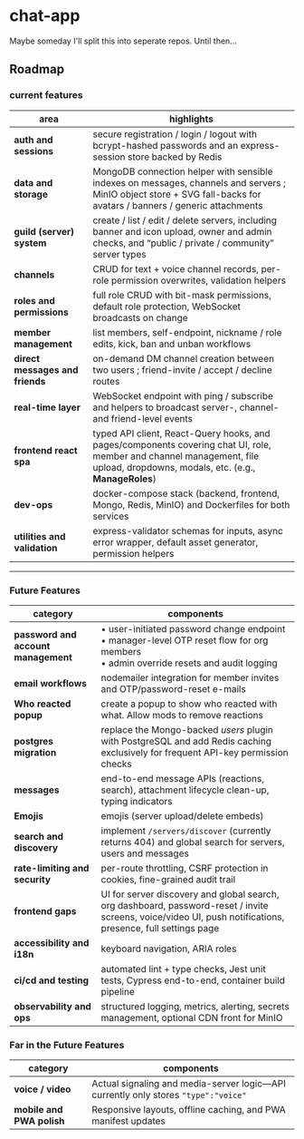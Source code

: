 # chat-app

Maybe someday I'll split this into seperate repos. Until then...

## Roadmap

### current features

| area                            | highlights                                                                                                                                                                    |
| ------------------------------- | ----------------------------------------------------------------------------------------------------------------------------------------------------------------------------- |
| **auth and sessions**           | secure registration / login / logout with bcrypt-hashed passwords and an express-session store backed by Redis                                                                |
| **data and storage**            | MongoDB connection helper with sensible indexes on messages, channels and servers ; MinIO object store + SVG fall-backs for avatars / banners / generic attachments           |
| **guild (server) system**       | create / list / edit / delete servers, including banner and icon upload, owner and admin checks, and “public / private / community” server types                              |
| **channels**                    | CRUD for text + voice channel records, per-role permission overwrites, validation helpers                                                                                     |
| **roles and permissions**       | full role CRUD with bit-mask permissions, default role protection, WebSocket broadcasts on change                                                                             |
| **member management**           | list members, self-endpoint, nickname / role edits, kick, ban and unban workflows                                                                                             |
| **direct messages and friends** | on-demand DM channel creation between two users ; friend-invite / accept / decline routes                                                                                     |
| **real-time layer**             | WebSocket endpoint with ping / subscribe and helpers to broadcast server-, channel- and friend-level events                                                                   |
| **frontend react spa**          | typed API client, React-Query hooks, and pages/components covering chat UI, role, member and channel management, file upload, dropdowns, modals, etc. (e.g., **ManageRoles**) |
| **dev-ops**                     | docker-compose stack (backend, frontend, Mongo, Redis, MinIO) and Dockerfiles for both services                                                                               |
| **utilities and validation**    | express-validator schemas for inputs, async error wrapper, default asset generator, permission helpers                                                                        |

---

### Future Features

| category                            | components                                                                                                                                                  |
| ----------------------------------- | ----------------------------------------------------------------------------------------------------------------------------------------------------------- |
| **password and account management** | • user-initiated password change endpoint<br>• manager-level OTP reset flow for org members<br>• admin override resets and audit logging                    |
| **email workflows**                 | nodemailer integration for member invites and OTP/password-reset e-mails                                                                                    |
| **Who reacted popup**               | create a popup to show who reacted with what. Allow mods to remove reactions                                                                                |
| **postgres migration**              | replace the Mongo-backed _users_ plugin with PostgreSQL and add Redis caching exclusively for frequent API-key permission checks                            |
| **messages**                        | end-to-end message APIs (reactions, search), attachment lifecycle clean-up, typing indicators                                                               |
| **Emojis**                          | emojis (server upload/delete embeds)                                                                                                                        |
| **search and discovery**            | implement `/servers/discover` (currently returns 404) and global search for servers, users and messages                                                     |
| **rate-limiting and security**      | per-route throttling, CSRF protection in cookies, fine-grained audit trail                                                                                  |
| **frontend gaps**                   | UI for server discovery and global search, org dashboard, password-reset / invite screens, voice/video UI, push notifications, presence, full settings page |
| **accessibility and i18n**          | keyboard navigation, ARIA roles                                                                                                                             |
| **ci/cd and testing**               | automated lint + type checks, Jest unit tests, Cypress end-to-end, container build pipeline                                                                 |
| **observability and ops**           | structured logging, metrics, alerting, secrets management, optional CDN front for MinIO                                                                     |

### Far in the Future Features

| category                  | components                                                                         |
| ------------------------- | ---------------------------------------------------------------------------------- |
| **voice / video**         | Actual signaling and media-server logic—API currently only stores `"type":"voice"` |
| **mobile and PWA polish** | Responsive layouts, offline caching, and PWA manifest updates                      |
